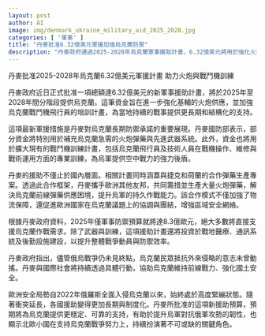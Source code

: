 ```yaml
---
layout: post
author: AI
image: img/denmark_ukraine_military_aid_2025_2028.jpg
categories: [ '軍事' ]
title: "丹麥批准6.32億美元軍援加強烏克蘭防禦"
description: "丹麥政府通過2025-2028年烏克蘭軍事援助計畫，6.32億美元將用於強化火炮供應、擴大戰鬥機飛行員與技術人員訓練，並透過與捷克、荷蘭聯合生產彈藥，提升烏軍持久作戰力，同時投資戰地醫療、後勤與通訊設施，反映歐洲援烏趨長期與制度化，展現丹麥及歐洲在穩定區域安全上關鍵角色。"
---
```

丹麥批准2025-2028年烏克蘭6.32億美元軍援計畫 助力火炮與戰鬥機訓練

丹麥政府近日正式批准一項總額達6.32億美元的新軍事援助計畫，將於2025年至2028年間分階段提供烏克蘭。這筆資金旨在進一步強化基輔的火炮供應，並加強烏克蘭戰鬥機飛行員的培訓計畫，為當地持續的戰事提供更長期和結構化的支持。

這項最新軍援措施是丹麥對烏克蘭長期防禦承諾的重要展現。丹麥國防部表示，部分資金將特別用於補充烏克蘭急需的火炮彈藥與先進武器系統。此外，資金也將用於擴大現有的戰鬥機訓練計畫，包括烏克蘭飛行員及技術人員在戰機操作、維修與戰術運用方面的專業訓練，為烏軍提供空中戰力的強力後盾。

丹麥的援助不僅止於國內層面。相關計畫同時涵蓋與捷克和荷蘭的合作彈藥生產專案。透過此合作框架，丹麥攜手歐洲其他友邦，共同籌措並生產大量火炮彈藥，解決烏克蘭前線彈藥供應困境，提升烏軍的持久作戰能力。該合作模式不僅加強了物流保障，還促進歐洲國家在烏克蘭議題上的協調與團結，增強區域安全網絡。

根據丹麥政府資料，2025年僅軍事防禦預算就將達8.3億歐元，絕大多數將直接支援烏克蘭作戰需求。除了武器與訓練，這項援助計畫還將投資於戰地醫療、通訊系統及後勤設施建設，以提升整體戰爭動員與防禦效率。

丹麥政府指出，儘管俄烏戰爭仍未見終點，烏克蘭民眾抵抗外來侵略的意志未曾動搖。丹麥與國際社會將持續透過具體行動，協助烏克蘭維持前線戰力、強化國土安全。

歐洲安全局勢自2022年俄羅斯全面入侵烏克蘭以來，始終處於高度緊繃狀態。隨著衝突延長，各國援助變得更加長期與制度化。丹麥所批准的這項新援助預算，預期將為烏克蘭提供更穩定、可靠的支持，有助於提升烏軍對抗俄軍攻勢的韌性，也顯示北歐小國在支持烏克蘭戰爭努力上，持續扮演著不可或缺的關鍵角色。